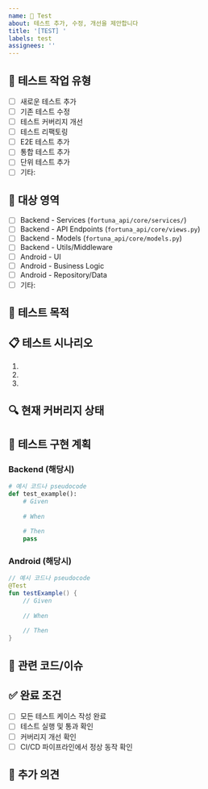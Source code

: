```yaml
---
name: 🧪 Test
about: 테스트 추가, 수정, 개선을 제안합니다
title: '[TEST] '
labels: test
assignees: ''
---
```


## 🧪 테스트 작업 유형
<!-- 해당하는 항목에 [x] 표시해주세요 -->
- [ ] 새로운 테스트 추가
- [ ] 기존 테스트 수정
- [ ] 테스트 커버리지 개선
- [ ] 테스트 리팩토링
- [ ] E2E 테스트 추가
- [ ] 통합 테스트 추가
- [ ] 단위 테스트 추가
- [ ] 기타: 

## 📍 대상 영역
<!-- 해당하는 항목에 [x] 표시해주세요 -->
- [ ] Backend - Services (`fortuna_api/core/services/`)
- [ ] Backend - API Endpoints (`fortuna_api/core/views.py`)
- [ ] Backend - Models (`fortuna_api/core/models.py`)
- [ ] Backend - Utils/Middleware
- [ ] Android - UI
- [ ] Android - Business Logic
- [ ] Android - Repository/Data
- [ ] 기타: 

## 🎯 테스트 목적
<!-- 이 테스트가 검증하고자 하는 것을 설명해주세요 -->


## 📋 테스트 시나리오
<!-- 구체적인 테스트 케이스나 시나리오를 나열해주세요 -->
1. 
2. 
3. 

## 🔍 현재 커버리지 상태
<!-- 현재 테스트 커버리지나 누락된 테스트를 설명해주세요 -->


## 📝 테스트 구현 계획
<!-- 테스트를 어떻게 구현할 것인지 간단히 설명해주세요 -->

### Backend (해당시)
```python
# 예시 코드나 pseudocode
def test_example():
    # Given
    
    # When
    
    # Then
    pass
```

### Android (해당시)
```kotlin
// 예시 코드나 pseudocode
@Test
fun testExample() {
    // Given
    
    // When
    
    // Then
}
```

## 🔗 관련 코드/이슈
<!-- 테스트 대상 코드나 관련 이슈를 링크해주세요 -->


## ✅ 완료 조건
- [ ] 모든 테스트 케이스 작성 완료
- [ ] 테스트 실행 및 통과 확인
- [ ] 커버리지 개선 확인
- [ ] CI/CD 파이프라인에서 정상 동작 확인

## 💬 추가 의견
<!-- 기타 의견이나 고려사항을 자유롭게 작성해주세요 -->

